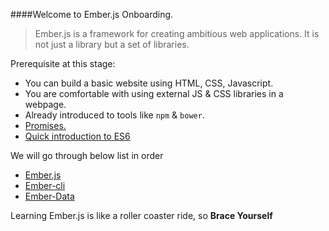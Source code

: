 ####Welcome to Ember.js Onboarding. 

> Ember.js is a framework for creating ambitious web applications. It is not just a library but a set of libraries.

Prerequisite at this stage:
- You can build a basic website using HTML, CSS, Javascript.
- You are comfortable with using external JS & CSS libraries in a webpage.
- Already introduced to tools like `npm` & `bower`.
- [Promises.](http://www.html5rocks.com/en/tutorials/es6/promises/)
- [Quick introduction to ES6](http://andycrum.com/2014/06/29/a-quick-introduction-to-es6-modules/)

We will go through below list in order
- [Ember.js](https://github.com/ArtooTrills/Onboarding/blob/master/Web/2-Ember/Ember.md)
- [Ember-cli](https://github.com/ArtooTrills/Onboarding/blob/master/Web/2-Ember/EmberCLI.md)
- [Ember-Data](https://github.com/ArtooTrills/Onboarding/blob/master/Web/2-Ember/EmberData.md)

Learning Ember.js is like a roller coaster ride, so **Brace Yourself**
